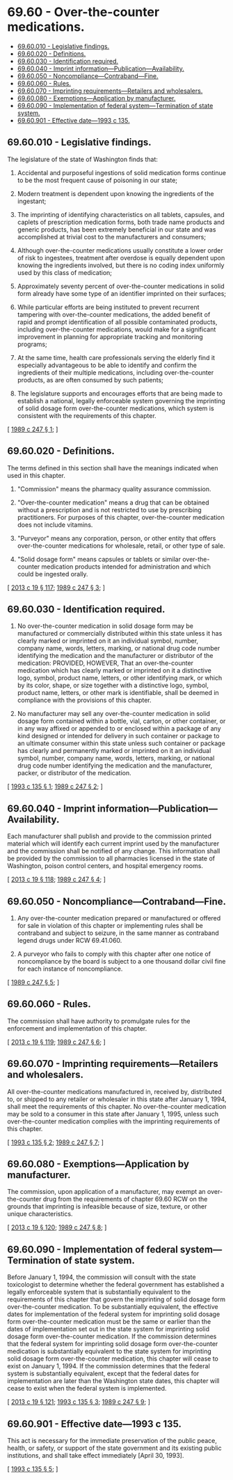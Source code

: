 # 69.60 - Over-the-counter medications.
* [69.60.010 - Legislative findings.](#6960010---legislative-findings)
* [69.60.020 - Definitions.](#6960020---definitions)
* [69.60.030 - Identification required.](#6960030---identification-required)
* [69.60.040 - Imprint information—Publication—Availability.](#6960040---imprint-informationpublicationavailability)
* [69.60.050 - Noncompliance—Contraband—Fine.](#6960050---noncompliancecontrabandfine)
* [69.60.060 - Rules.](#6960060---rules)
* [69.60.070 - Imprinting requirements—Retailers and wholesalers.](#6960070---imprinting-requirementsretailers-and-wholesalers)
* [69.60.080 - Exemptions—Application by manufacturer.](#6960080---exemptionsapplication-by-manufacturer)
* [69.60.090 - Implementation of federal system—Termination of state system.](#6960090---implementation-of-federal-systemtermination-of-state-system)
* [69.60.901 - Effective date—1993 c 135.](#6960901---effective-date1993-c-135)
## 69.60.010 - Legislative findings.
The legislature of the state of Washington finds that:

1. Accidental and purposeful ingestions of solid medication forms continue to be the most frequent cause of poisoning in our state;

2. Modern treatment is dependent upon knowing the ingredients of the ingestant;

3. The imprinting of identifying characteristics on all tablets, capsules, and caplets of prescription medication forms, both trade name products and generic products, has been extremely beneficial in our state and was accomplished at trivial cost to the manufacturers and consumers;

4. Although over-the-counter medications usually constitute a lower order of risk to ingestees, treatment after overdose is equally dependent upon knowing the ingredients involved, but there is no coding index uniformly used by this class of medication;

5. Approximately seventy percent of over-the-counter medications in solid form already have some type of an identifier imprinted on their surfaces;

6. While particular efforts are being instituted to prevent recurrent tampering with over-the-counter medications, the added benefit of rapid and prompt identification of all possible contaminated products, including over-the-counter medications, would make for a significant improvement in planning for appropriate tracking and monitoring programs;

7. At the same time, health care professionals serving the elderly find it especially advantageous to be able to identify and confirm the ingredients of their multiple medications, including over-the-counter products, as are often consumed by such patients;

8. The legislature supports and encourages efforts that are being made to establish a national, legally enforceable system governing the imprinting of solid dosage form over-the-counter medications, which system is consistent with the requirements of this chapter.

\[ [1989 c 247 § 1](https://leg.wa.gov/CodeReviser/documents/sessionlaw/1989c247.pdf?cite=1989%20c%20247%20§%201); \]

## 69.60.020 - Definitions.
The terms defined in this section shall have the meanings indicated when used in this chapter.

1. "Commission" means the pharmacy quality assurance commission.

2. "Over-the-counter medication" means a drug that can be obtained without a prescription and is not restricted to use by prescribing practitioners. For purposes of this chapter, over-the-counter medication does not include vitamins.

3. "Purveyor" means any corporation, person, or other entity that offers over-the-counter medications for wholesale, retail, or other type of sale.

4. "Solid dosage form" means capsules or tablets or similar over-the-counter medication products intended for administration and which could be ingested orally.

\[ [2013 c 19 § 117](https://lawfilesext.leg.wa.gov/biennium/2013-14/Pdf/Bills/Session%20Laws/House/1609.SL.pdf?cite=2013%20c%2019%20§%20117); [1989 c 247 § 3](https://leg.wa.gov/CodeReviser/documents/sessionlaw/1989c247.pdf?cite=1989%20c%20247%20§%203); \]

## 69.60.030 - Identification required.
1. No over-the-counter medication in solid dosage form may be manufactured or commercially distributed within this state unless it has clearly marked or imprinted on it an individual symbol, number, company name, words, letters, marking, or national drug code number identifying the medication and the manufacturer or distributor of the medication: PROVIDED, HOWEVER, That an over-the-counter medication which has clearly marked or imprinted on it a distinctive logo, symbol, product name, letters, or other identifying mark, or which by its color, shape, or size together with a distinctive logo, symbol, product name, letters, or other mark is identifiable, shall be deemed in compliance with the provisions of this chapter.

2. No manufacturer may sell any over-the-counter medication in solid dosage form contained within a bottle, vial, carton, or other container, or in any way affixed or appended to or enclosed within a package of any kind designed or intended for delivery in such container or package to an ultimate consumer within this state unless such container or package has clearly and permanently marked or imprinted on it an individual symbol, number, company name, words, letters, marking, or national drug code number identifying the medication and the manufacturer, packer, or distributor of the medication.

\[ [1993 c 135 § 1](https://lawfilesext.leg.wa.gov/biennium/1993-94/Pdf/Bills/Session%20Laws/House/1415.SL.pdf?cite=1993%20c%20135%20§%201); [1989 c 247 § 2](https://leg.wa.gov/CodeReviser/documents/sessionlaw/1989c247.pdf?cite=1989%20c%20247%20§%202); \]

## 69.60.040 - Imprint information—Publication—Availability.
Each manufacturer shall publish and provide to the commission printed material which will identify each current imprint used by the manufacturer and the commission shall be notified of any change. This information shall be provided by the commission to all pharmacies licensed in the state of Washington, poison control centers, and hospital emergency rooms.

\[ [2013 c 19 § 118](https://lawfilesext.leg.wa.gov/biennium/2013-14/Pdf/Bills/Session%20Laws/House/1609.SL.pdf?cite=2013%20c%2019%20§%20118); [1989 c 247 § 4](https://leg.wa.gov/CodeReviser/documents/sessionlaw/1989c247.pdf?cite=1989%20c%20247%20§%204); \]

## 69.60.050 - Noncompliance—Contraband—Fine.
1. Any over-the-counter medication prepared or manufactured or offered for sale in violation of this chapter or implementing rules shall be contraband and subject to seizure, in the same manner as contraband legend drugs under RCW 69.41.060.

2. A purveyor who fails to comply with this chapter after one notice of noncompliance by the board is subject to a one thousand dollar civil fine for each instance of noncompliance.

\[ [1989 c 247 § 5](https://leg.wa.gov/CodeReviser/documents/sessionlaw/1989c247.pdf?cite=1989%20c%20247%20§%205); \]

## 69.60.060 - Rules.
The commission shall have authority to promulgate rules for the enforcement and implementation of this chapter.

\[ [2013 c 19 § 119](https://lawfilesext.leg.wa.gov/biennium/2013-14/Pdf/Bills/Session%20Laws/House/1609.SL.pdf?cite=2013%20c%2019%20§%20119); [1989 c 247 § 6](https://leg.wa.gov/CodeReviser/documents/sessionlaw/1989c247.pdf?cite=1989%20c%20247%20§%206); \]

## 69.60.070 - Imprinting requirements—Retailers and wholesalers.
All over-the-counter medications manufactured in, received by, distributed to, or shipped to any retailer or wholesaler in this state after January 1, 1994, shall meet the requirements of this chapter. No over-the-counter medication may be sold to a consumer in this state after January 1, 1995, unless such over-the-counter medication complies with the imprinting requirements of this chapter.

\[ [1993 c 135 § 2](https://lawfilesext.leg.wa.gov/biennium/1993-94/Pdf/Bills/Session%20Laws/House/1415.SL.pdf?cite=1993%20c%20135%20§%202); [1989 c 247 § 7](https://leg.wa.gov/CodeReviser/documents/sessionlaw/1989c247.pdf?cite=1989%20c%20247%20§%207); \]

## 69.60.080 - Exemptions—Application by manufacturer.
The commission, upon application of a manufacturer, may exempt an over-the-counter drug from the requirements of chapter 69.60 RCW on the grounds that imprinting is infeasible because of size, texture, or other unique characteristics.

\[ [2013 c 19 § 120](https://lawfilesext.leg.wa.gov/biennium/2013-14/Pdf/Bills/Session%20Laws/House/1609.SL.pdf?cite=2013%20c%2019%20§%20120); [1989 c 247 § 8](https://leg.wa.gov/CodeReviser/documents/sessionlaw/1989c247.pdf?cite=1989%20c%20247%20§%208); \]

## 69.60.090 - Implementation of federal system—Termination of state system.
Before January 1, 1994, the commission will consult with the state toxicologist to determine whether the federal government has established a legally enforceable system that is substantially equivalent to the requirements of this chapter that govern the imprinting of solid dosage form over-the-counter medication. To be substantially equivalent, the effective dates for implementation of the federal system for imprinting solid dosage form over-the-counter medication must be the same or earlier than the dates of implementation set out in the state system for imprinting solid dosage form over-the-counter medication. If the commission determines that the federal system for imprinting solid dosage form over-the-counter medication is substantially equivalent to the state system for imprinting solid dosage form over-the-counter medication, this chapter will cease to exist on January 1, 1994. If the commission determines that the federal system is substantially equivalent, except that the federal dates for implementation are later than the Washington state dates, this chapter will cease to exist when the federal system is implemented.

\[ [2013 c 19 § 121](https://lawfilesext.leg.wa.gov/biennium/2013-14/Pdf/Bills/Session%20Laws/House/1609.SL.pdf?cite=2013%20c%2019%20§%20121); [1993 c 135 § 3](https://lawfilesext.leg.wa.gov/biennium/1993-94/Pdf/Bills/Session%20Laws/House/1415.SL.pdf?cite=1993%20c%20135%20§%203); [1989 c 247 § 9](https://leg.wa.gov/CodeReviser/documents/sessionlaw/1989c247.pdf?cite=1989%20c%20247%20§%209); \]

## 69.60.901 - Effective date—1993 c 135.
This act is necessary for the immediate preservation of the public peace, health, or safety, or support of the state government and its existing public institutions, and shall take effect immediately [April 30, 1993].

\[ [1993 c 135 § 5](https://lawfilesext.leg.wa.gov/biennium/1993-94/Pdf/Bills/Session%20Laws/House/1415.SL.pdf?cite=1993%20c%20135%20§%205); \]

